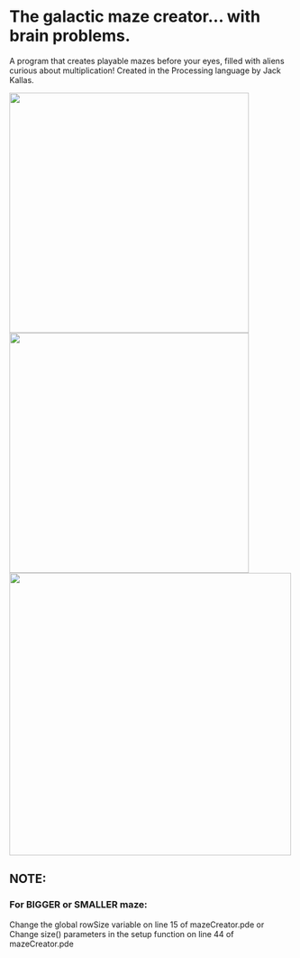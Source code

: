 # The galactic maze creator... with brain problems.
A program that creates playable mazes before your eyes, filled with aliens curious about multiplication! Created in the Processing language by Jack Kallas.

<img src="https://user-images.githubusercontent.com/39398421/46098998-a3f69680-c193-11e8-8eb9-504ddc9d038d.png" align="left" width="425" height="425" >
<img src="https://user-images.githubusercontent.com/39398421/46099014-b375df80-c193-11e8-824d-b17dbd878483.png" align="middle" width="425" height="425" >
<img src="https://user-images.githubusercontent.com/39398421/46099029-bbce1a80-c193-11e8-9568-870b14ff1015.png" width="500" height="500" >


## NOTE:
### For BIGGER or SMALLER maze:

 Change the global rowSize variable on line 15 of mazeCreator.pde
 or 
 Change size() parameters in the setup function on line 44 of mazeCreator.pde
